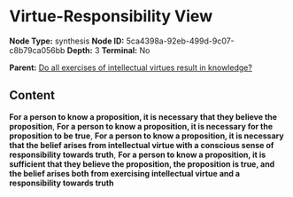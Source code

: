 # Virtue-Responsibility View

**Node Type:** synthesis
**Node ID:** 5ca4398a-92eb-499d-9c07-c8b79ca056bb
**Depth:** 3
**Terminal:** No

**Parent:** [Do all exercises of intellectual virtues result in knowledge?](do-all-exercises-of-intellectual-virtues-result-in-knowledge.md)

## Content

**For a person to know a proposition, it is necessary that they believe the proposition**, **For a person to know a proposition, it is necessary for the proposition to be true**, **For a person to know a proposition, it is necessary that the belief arises from intellectual virtue with a conscious sense of responsibility towards truth**, **For a person to know a proposition, it is sufficient that they believe the proposition, the proposition is true, and the belief arises both from exercising intellectual virtue and a responsibility towards truth**
